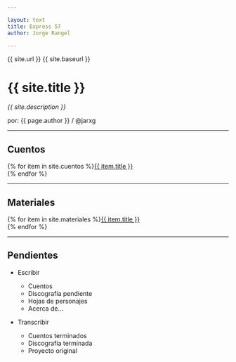 ```yaml
---

layout: text
title: Express 57
author: Jorge Rangel

---
```


{{ site.url }}
{{ site.baseurl }}

# {{ site.title }}

*{{ site.description }}*

por: {{ page.author }} / @jarxg

---

## Cuentos

{% for item in site.cuentos %}<a href="{{ site.baseurl }}/{{ item.url }}">{{ item.title }}</a><br>{% endfor %}

---

## Materiales

{% for item in site.materiales %}<a href="{{ item.url }}">{{ item.title }}</a><br>{% endfor %}

---

## Pendientes

- Escribir
	- Cuentos
	- Discografía pendiente
	- Hojas de personajes
	- Acerca de...

- Transcribir
	- Cuentos terminados
	- Discografía terminada
	- Proyecto original
